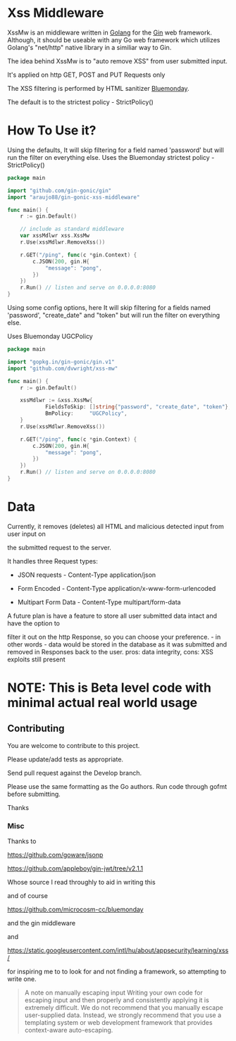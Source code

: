 # Xss Middleware 

XssMw is an middleware written in [Golang](https://golang.org/) for the 
[Gin](https://github.com/gin-gonic/gin) web framework. Although, it should be useable with any Go 
web framework which utilizes Golang's "net/http" native library in a similiar way to Gin.

The idea behind XssMw is to "auto remove XSS" from user submitted input. 

It's applied on http GET, POST and PUT Requests only

The XSS filtering is performed by HTML sanitizer [Bluemonday](https://github.com/microcosm-cc/bluemonday).

The default is to the strictest policy - StrictPolicy()


# How To Use it?

Using the defaults,
It will skip filtering for a field named 'password' but will run the filter on everything else.
Uses the Bluemonday strictest policy - StrictPolicy()

```go
package main

import "github.com/gin-gonic/gin"
import "araujo88/gin-gonic-xss-middleware"

func main() {
    r := gin.Default()

    // include as standard middleware
    var xssMdlwr xss.XssMw
    r.Use(xssMdlwr.RemoveXss())

    r.GET("/ping", func(c *gin.Context) {
        c.JSON(200, gin.H{
            "message": "pong",
        })
    })
    r.Run() // listen and serve on 0.0.0.0:8080
}

```


Using some config options,
here It will skip filtering for a fields named 'password', "create_date" and "token" but will run the filter 
on everything else.

Uses Bluemonday UGCPolicy

```go
package main

import "gopkg.in/gin-gonic/gin.v1"
import "github.com/dvwright/xss-mw"

func main() {
    r := gin.Default()

    xssMdlwr := &xss.XssMw{
            FieldsToSkip: []string{"password", "create_date", "token"},
            BmPolicy:     "UGCPolicy",
    }
    r.Use(xssMdlwr.RemoveXss())

    r.GET("/ping", func(c *gin.Context) {
        c.JSON(200, gin.H{
            "message": "pong",
        })
    })
    r.Run() // listen and serve on 0.0.0.0:8080
}

```

# Data

Currently, it removes (deletes) all HTML and malicious detected input from user input on 

the submitted request to the server. 

It handles three Request types:

* JSON requests - Content-Type application/json

* Form Encoded - Content-Type application/x-www-form-urlencoded

* Multipart Form Data - Content-Type multipart/form-data


A future plan is have a feature to store all user submitted data intact and have the option to 

filter it out on the http Response, so you can choose your preference.  - in other words - 
data would be stored in the database as it was submitted and removed in Responses back to the user.
pros: data integrity, cons: XSS exploits still present


# NOTE: This is Beta level code with minimal actual real world usage


## Contributing 

You are welcome to contribute to this project. 

Please update/add tests as appropriate.

Send pull request against the Develop branch.

Please use the same formatting as the Go authors. Run code through gofmt before submitting. 

Thanks


### Misc ###

Thanks to

https://github.com/goware/jsonp

https://github.com/appleboy/gin-jwt/tree/v2.1.1

Whose source I read throughly to aid in writing this

and of course

https://github.com/microcosm-cc/bluemonday

and the gin middleware

and

https://static.googleusercontent.com/intl/hu/about/appsecurity/learning/xss/

for inspiring me to to look for and not finding a framework, so attempting to write one.

> A note on manually escaping input
> Writing your own code for escaping input and then properly and consistently applying it is extremely difficult. 
> We do not recommend that you manually escape user-supplied data. Instead, we strongly recommend that you 
> use a templating system or web development framework that provides context-aware auto-escaping. 

